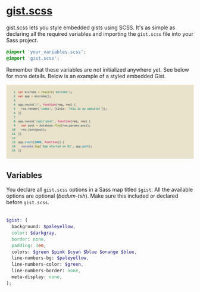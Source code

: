 # [gist.scss](http://aweary.github.io/gist.scss/)

gist.scss lets you style embedded gists using SCSS. It's as simple as declaring all the required variables and importing the `gist.scss` file into your Sass project.

```scss
@import 'your_variables.scss';
@import 'gist.scss';
```
Remember that these variables are not initialized anywhere yet. See below for more details. Below is an example of a styled embedded Gist.

![gist.scss example](https://raw.githubusercontent.com/Aweary/gist.scss/master/docs/example.png)

## Variables

You declare all `gist.scss` options in a Sass map titled `$gist`. All the available options are optional (*badum-tsh*).
Make sure this included or declared before `gist.scss`.

```scss

$gist: (
  background: $paleyellow,
  color: $darkgray,
  border: none,
  padding: 3em,
  colors: $green $pink $cyan $blue $orange $blue,
  line-numbers-bg: $paleyellow,
  line-numbers-color: $green,
  line-numbers-border: none,
  meta-display: none,
);


```
